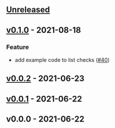 <a name="unreleased"></a>
## [Unreleased]


<a name="v0.1.0"></a>
## [v0.1.0] - 2021-08-18
### Feature
- add example code to list checks ([#40](https://github.com/grafana/synthetic-monitoring-agent/issues/40))


<a name="v0.0.2"></a>
## [v0.0.2] - 2021-06-23

<a name="v0.0.1"></a>
## [v0.0.1] - 2021-06-22

<a name="v0.0.0"></a>
## v0.0.0 - 2021-06-22

[Unreleased]: https://github.com/grafana/synthetic-monitoring-agent/compare/v0.1.0...HEAD
[v0.1.0]: https://github.com/grafana/synthetic-monitoring-agent/compare/v0.0.2...v0.1.0
[v0.0.2]: https://github.com/grafana/synthetic-monitoring-agent/compare/v0.0.1...v0.0.2
[v0.0.1]: https://github.com/grafana/synthetic-monitoring-agent/compare/v0.0.0...v0.0.1

